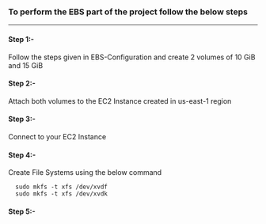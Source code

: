 ### To perform the EBS part of the project follow the below steps

---------------------------------------------------------------------------------------------------------------------------------------------------------------------------------

#### Step 1:-

Follow the steps given in EBS-Configuration and create 2 volumes of 10 GiB and 15 GiB

#### Step 2:-

Attach both volumes to the EC2 Instance created in us-east-1 region

#### Step 3:-

Connect to your EC2 Instance

#### Step 4:-

Create File Systems using the below command
      
      sudo mkfs -t xfs /dev/xvdf
      sudo mkfs -t xfs /dev/xvdk

#### Step 5:-

